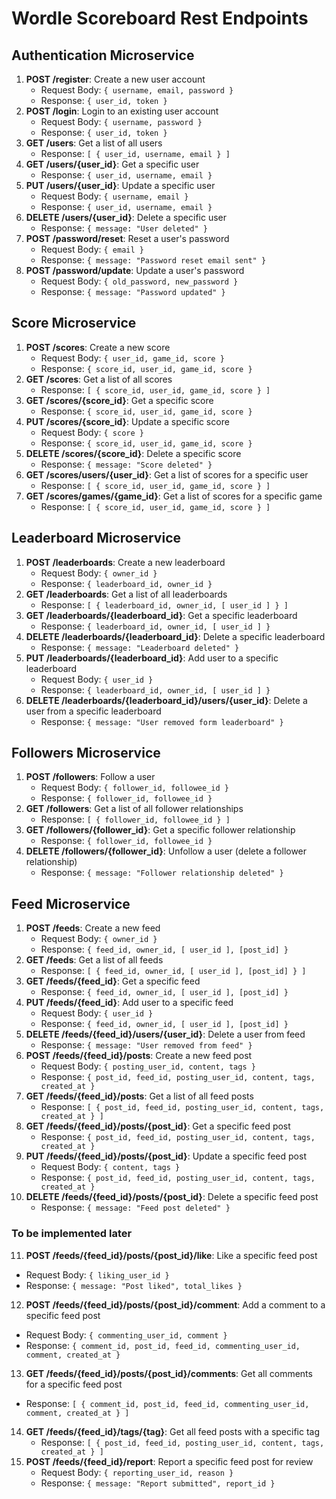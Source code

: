 # Wordle Scoreboard Rest Endpoints

## Authentication Microservice

1. **POST /register**: Create a new user account
	* Request Body: `{ username, email, password }`
	* Response: `{ user_id, token }`
2. **POST /login**: Login to an existing user account
	* Request Body: `{ username, password }`
	* Response: `{ user_id, token }`
3. **GET /users**: Get a list of all users
	* Response: `[ { user_id, username, email } ]`
4. **GET /users/{user_id}**: Get a specific user
	* Response: `{ user_id, username, email }`
5. **PUT /users/{user_id}**: Update a specific user
	* Request Body: `{ username, email }`
	* Response: `{ user_id, username, email }`
6. **DELETE /users/{user_id}**: Delete a specific user
	* Response: `{ message: "User deleted" }`
7. **POST /password/reset**: Reset a user's password
	* Request Body: `{ email }`
	* Response: `{ message: "Password reset email sent" }`
8. **POST /password/update**: Update a user's password
	* Request Body: `{ old_password, new_password }`
	* Response: `{ message: "Password updated" }`

## Score Microservice

1. **POST /scores**: Create a new score
	* Request Body: `{ user_id, game_id, score }`
	* Response: `{ score_id, user_id, game_id, score }`
2. **GET /scores**: Get a list of all scores
	* Response: `[ { score_id, user_id, game_id, score } ]`
3. **GET /scores/{score_id}**: Get a specific score
	* Response: `{ score_id, user_id, game_id, score }`
4. **PUT /scores/{score_id}**: Update a specific score
	* Request Body: `{ score }`
	* Response: `{ score_id, user_id, game_id, score }`
5. **DELETE /scores/{score_id}**: Delete a specific score
	* Response: `{ message: "Score deleted" }`
6. **GET /scores/users/{user_id}**: Get a list of scores for a specific user
	* Response: `[ { score_id, user_id, game_id, score } ]`
7. **GET /scores/games/{game_id}**: Get a list of scores for a specific game
	* Response: `[ { score_id, user_id, game_id, score } ]`

## Leaderboard Microservice

1. **POST /leaderboards**: Create a new leaderboard
	* Request Body: `{ owner_id }`
	* Response: `{ leaderboard_id, owner_id }`
2. **GET /leaderboards**: Get a list of all leaderboards
	* Response: `[ { leaderboard_id, owner_id, [ user_id ] } ]`
3. **GET /leaderboards/{leaderboard_id}**: Get a specific leaderboard
	* Response: `{ leaderboard_id, owner_id, [ user_id ] }`
4. **DELETE /leaderboards/{leaderboard_id}**: Delete a specific leaderboard
	* Response: `{ message: "Leaderboard deleted" }`
5. **PUT /leaderboards/{leaderboard_id}**: Add user to a specific leaderboard
	* Request Body: `{ user_id }`
	* Response: `{ leaderboard_id, owner_id, [ user_id ] }`
6. **DELETE /leaderboards/{leaderboard_id}/users/{user_id}**: Delete a user from a specific leaderboard
	* Response: `{ message: "User removed form leaderboard" }`


## Followers Microservice

1. **POST /followers**: Follow a user  
   * Request Body: `{ follower_id, followee_id }`  
   * Response: `{ follower_id, followee_id }`  
2. **GET /followers**: Get a list of all follower relationships  
   * Response: `[ { follower_id, followee_id } ]`  
3. **GET /followers/{follower_id}**: Get a specific follower relationship  
   * Response: `{ follower_id, followee_id }`  
4. **DELETE /followers/{follower_id}**: Unfollow a user (delete a follower relationship)  
   * Response: `{ message: "Follower relationship deleted" }`  

## Feed Microservice

1. **POST /feeds**: Create a new feed
   * Request Body: `{ owner_id }`  
   * Response: `{ feed_id, owner_id, [ user_id ], [post_id] }`  
2. **GET /feeds**: Get a list of all feeds
   * Response: `[ { feed_id, owner_id, [ user_id ], [post_id] } ]`  
3. **GET /feeds/{feed_id}**: Get a specific feed
   * Response: `{ feed_id, owner_id, [ user_id ], [post_id] }`
4. **PUT /feeds/{feed_id}**: Add user to a specific feed 
   * Request Body: `{ user_id }`  
   * Response: `{ feed_id, owner_id, [ user_id ], [post_id] }`
5. **DELETE /feeds/{feed_id}/users/{user_id}**: Delete a user from feed
   * Response: `{ message: "User removed from feed" }`  
6. **POST /feeds/{feed_id}/posts**: Create a new feed post
   * Request Body: `{ posting_user_id, content, tags }`  
   * Response: `{ post_id, feed_id, posting_user_id, content, tags, created_at }`  
7. **GET /feeds/{feed_id}/posts**: Get a list of all feed posts
   * Response: `[ { post_id, feed_id, posting_user_id, content, tags, created_at } ]`  
8. **GET /feeds/{feed_id}/posts/{post_id}**: Get a specific feed post
   * Response: `{ post_id, feed_id, posting_user_id, content, tags, created_at }`  
9. **PUT /feeds/{feed_id}/posts/{post_id}**: Update a specific feed post 
   * Request Body: `{ content, tags }`  
   * Response: `{ post_id, feed_id, posting_user_id, content, tags, created_at }`  
10. **DELETE /feeds/{feed_id}/posts/{post_id}**: Delete a specific feed post  
      * Response: `{ message: "Feed post deleted" }`  

### To be implemented later

11. **POST /feeds/{feed_id}/posts/{post_id}/like**: Like a specific feed post 
   * Request Body: `{ liking_user_id }`  
   * Response: `{ message: "Post liked", total_likes }`  
12. **POST /feeds/{feed_id}/posts/{post_id}/comment**: Add a comment to a specific feed post
   * Request Body: `{ commenting_user_id, comment }`  
   * Response: `{ comment_id, post_id, feed_id, commenting_user_id, comment, created_at }`  
13. **GET /feeds/{feed_id}/posts/{post_id}/comments**: Get all comments for a specific feed post  
   * Response: `[ { comment_id, post_id, feed_id, commenting_user_id, comment, created_at } ]`  
14. **GET /feeds/{feed_id}/tags/{tag}**: Get all feed posts with a specific tag  
    * Response: `[ { post_id, feed_id, posting_user_id, content, tags, created_at } ]`  
15. **POST /feeds/{feed_id}/report**: Report a specific feed post for review  
    * Request Body: `{ reporting_user_id, reason }`  
    * Response: `{ message: "Report submitted", report_id }`  